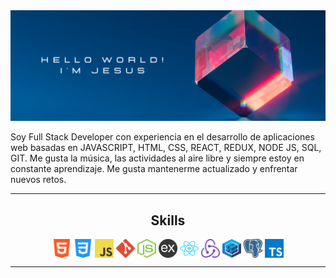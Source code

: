<img src="https://github.com/jesusegg/Jesusegg/blob/main/img/banner.png"/>

Soy Full Stack Developer con experiencia en el desarrollo de aplicaciones web basadas en JAVASCRIPT, HTML, CSS, REACT, REDUX, NODE JS, SQL, GIT.
Me gusta la música, las actividades al aire libre y siempre estoy en constante aprendizaje. Me gusta mantenerme actualizado y enfrentar nuevos retos.


---

<h2 align="center"> Skills  </h2>  
<p align="center">
  <img src="https://github.com/jesusegg/Jesusegg/blob/main/img/html-5.svg" width="30" height="30" align="center"/>
  <img src="https://github.com/jesusegg/Jesusegg/blob/main/img/css-3.svg" width="30" height="30" align="center"/>
  <img src="https://github.com/jesusegg/Jesusegg/blob/main/img/logo-javascript.svg" width="30" height="30" align="center"/>
  <img src="https://github.com/jesusegg/Jesusegg/blob/main/img/git-icon.svg" width="30" height="30" align="center"/>
  <img src="https://github.com/jesusegg/Jesusegg/blob/main/img/nodejs-icon.svg" width="30" height="30" align="center"/>
  <img src="https://github.com/jesusegg/Jesusegg/blob/main/img/express.png" width="30" height="30" align="center" color="white"/>
  <img src="https://github.com/jesusegg/Jesusegg/blob/main/img/react-2.svg" width="30" height="30" align="center"/>
  <img src="https://github.com/jesusegg/Jesusegg/blob/main/img/redux.svg" width="30" height="30" align="center"/>
  <img src="https://github.com/jesusegg/Jesusegg/blob/main/img/sequelize.svg" width="30" height="30" align="center"/>
  <img src="https://github.com/jesusegg/Jesusegg/blob/main/img/postgresql.svg" width="30" height="30" align="center"/>
  <img src="https://github.com/jesusegg/Jesusegg/blob/main/img/typescript.svg" width="30" height="30" align="center"/>
</p>  

---  


<!--
**jesusegg/Jesusegg** is a ✨ _special_ ✨ repository because its `README.md` (this file) appears on your GitHub profile.

Here are some ideas to get you started:

- 🔭 I’m currently working on ...
- 🌱 I’m currently learning ...
- 👯 I’m looking to collaborate on ...
- 🤔 I’m looking for help with ...
- 💬 Ask me about ...
- 📫 How to reach me: ...
- 😄 Pronouns: ...
- ⚡ Fun fact: ...
-->
